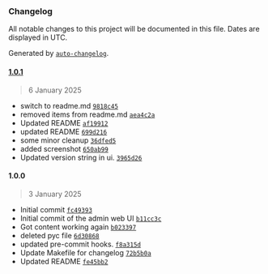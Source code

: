 ### Changelog

All notable changes to this project will be documented in this file. Dates are displayed in UTC.

Generated by [`auto-changelog`](https://github.com/CookPete/auto-changelog).

#### [1.0.1](https://github.com/hemna/aprsd-admin-extension/compare/1.0.0...1.0.1)

> 6 January 2025

- switch to readme.md [`9818c45`](https://github.com/hemna/aprsd-admin-extension/commit/9818c45ce31df7a0c6ef6e580cee765685f584ff)
- removed items from readme.md [`aea4c2a`](https://github.com/hemna/aprsd-admin-extension/commit/aea4c2a8fe6f6206964db062add50b1100e01d9a)
- Updated README [`af19912`](https://github.com/hemna/aprsd-admin-extension/commit/af19912702d6470c9124ae1ffaa70391c3631b90)
- updated README [`699d216`](https://github.com/hemna/aprsd-admin-extension/commit/699d21669f49768dbcc56bbe78cc245011394f21)
- some minor cleanup [`36dfed5`](https://github.com/hemna/aprsd-admin-extension/commit/36dfed528d935e4fff286e55dd15daa4cf3ca311)
- added screenshot [`650ab99`](https://github.com/hemna/aprsd-admin-extension/commit/650ab99fd8bdb3364469bfd0ef1596f52d8a41bd)
- Updated version string in ui. [`3965d26`](https://github.com/hemna/aprsd-admin-extension/commit/3965d2679ee08ddf7cb3232ea8bcdb011f9cca7e)

#### 1.0.0

> 3 January 2025

- Initial commit [`fc49393`](https://github.com/hemna/aprsd-admin-extension/commit/fc493938638ad9ae717021664edd63f2f809e70c)
- Initial commit of the admin web UI [`b11cc3c`](https://github.com/hemna/aprsd-admin-extension/commit/b11cc3c550cf59e84607c52258b632d38ae42c43)
- Got content working again [`b023397`](https://github.com/hemna/aprsd-admin-extension/commit/b0233978c44ab5b3ca0787254281abcc9aa985a1)
- deleted pyc file [`6d30868`](https://github.com/hemna/aprsd-admin-extension/commit/6d30868f7370ecd45e5b813f14e6433fcfde65bc)
- updated pre-commit hooks. [`f8a315d`](https://github.com/hemna/aprsd-admin-extension/commit/f8a315dfd27d362d309126fbec8a19e610805fcc)
- Update Makefile for changelog [`72b5b0a`](https://github.com/hemna/aprsd-admin-extension/commit/72b5b0a9b3f164188872cf64eecb9d73e088b4cd)
- Updated README [`fe45bb2`](https://github.com/hemna/aprsd-admin-extension/commit/fe45bb2de817ffc114f38c8838870c91aa9cfcd9)
